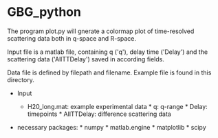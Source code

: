 # GBG_python
The program plot.py will gnerate a colormap plot of time-resolved scattering data both in q-space and R-space.

Input file is a matlab file, containing q ('q'), delay time ('Delay') and the scattering data ('AllTTDelay') saved in according fields.

Data file is defined by filepath and filename. Example file is found in this directory.

* Input
    * H20_long.mat: example experimental data
				* q: q-range
				* Delay: timepoints
				* AllTTDelay: difference scattering data
				
* necessary packages:
		* numpy
		* matlab.engine
		* matplotlib
		* scipy
             
         
